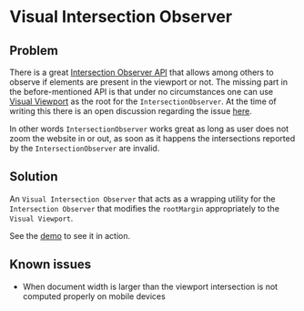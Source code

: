 # Visual Intersection Observer

## Problem

There is a great [Intersection Observer API](https://developer.mozilla.org/en-US/docs/Web/API/Intersection_Observer_API) that allows among others to observe if elements are present in the viewport or not. The missing part in the before-mentioned API is that under no circumstances one can use [Visual Viewport](https://developer.mozilla.org/en-US/docs/Web/API/VisualViewport) as the root for the `IntersectionObserver`. At the time of writing this there is an open discussion regarding the issue [here](https://github.com/w3c/IntersectionObserver/issues/95).

In other words `IntersectionObserver` works great as long as user does not zoom the website in or out, as soon as it happens the intersections reported by the `IntersectionObserver` are invalid.

## Solution

An `Visual Intersection Observer` that acts as a wrapping utility for the `Intersection Observer` that modifies the `rootMargin` appropriately to the `Visual Viewport`.

See the [demo](https://paweltatarczuk.github.io/visual-intersection-observer/) to see it in action.

## Known issues

- When document width is larger than the viewport intersection is not computed properly on mobile devices

